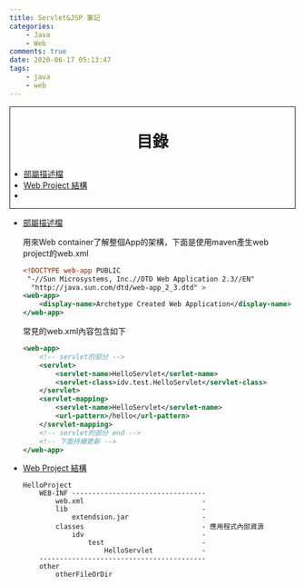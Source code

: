 ```yaml
---
title: Servlet&JSP 筆記
categories: 
    - Java
    - Web
comments: true
date: 2020-06-17 05:13:47
tags:
    - java
    - web
---
```

<div style=" border: 1px solid;">

 # <p id="catlog" style=" text-align: center;"> 目錄 </a> #
- <a href="#descript">部屬描述檔</a>
- <a href="#structe">Web Project 結構</a>
- 
</div>


<!-- more -->


- <a id="descript" href="#catlog">    部屬描述檔 </a>
    
    用來Web container了解整個App的架構，下面是使用maven產生web project的web.xml
    ```xml
    <!DOCTYPE web-app PUBLIC
     "-//Sun Microsystems, Inc.//DTD Web Application 2.3//EN"
      "http://java.sun.com/dtd/web-app_2_3.dtd" >
    <web-app>
        <display-name>Archetype Created Web Application</display-name>
    </web-app>
    ```
    常見的web.xml內容包含如下
    ```xml
    <web-app>
        <!-- servlet的部分 -->
        <servlet>
            <servlet-name>HelloServlet</serlet-name>
            <servlet-class>idv.test.HelloServlet</servlet-class>
        </servlet>
        <servlet-mapping>
            <servlet-name>HelloServlet</servlet-name>
            <url-pattern>/hello</url-pattern>
        </servlet-mapping>
        <!-- servlet的部分 end -->
        <!-- 下面持續更新 -->
    </web-app>
    ```




- <a id="structe" href="#catlog">    Web Project 結構 </a>
    ```
    HelloProject
        WEB-INF ---------------------------------
            web.xml                             -
            lib                                 -
                extendsion.jar                  -
            classes                             - 應用程式內部資源
                idv                             -
                    test                        -
                        HelloServlet            -
        -----------------------------------------
        other
            otherFileOrDir                 
    ```

